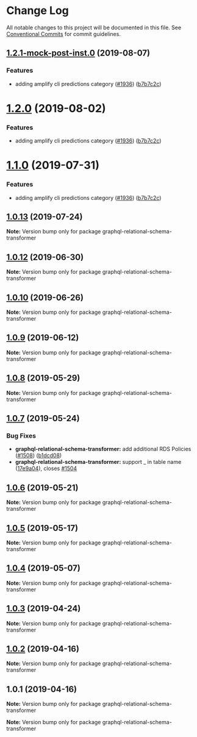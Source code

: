 # Change Log

All notable changes to this project will be documented in this file.
See [Conventional Commits](https://conventionalcommits.org) for commit guidelines.

## [1.2.1-mock-post-inst.0](https://github.com/aws-amplify/amplify-cli/compare/graphql-relational-schema-transformer@1.0.13...graphql-relational-schema-transformer@1.2.1-mock-post-inst.0) (2019-08-07)


### Features

* adding amplify cli predictions category ([#1936](https://github.com/aws-amplify/amplify-cli/issues/1936)) ([b7b7c2c](https://github.com/aws-amplify/amplify-cli/commit/b7b7c2c))





# [1.2.0](https://github.com/aws-amplify/amplify-cli/compare/graphql-relational-schema-transformer@1.0.13...graphql-relational-schema-transformer@1.2.0) (2019-08-02)


### Features

* adding amplify cli predictions category ([#1936](https://github.com/aws-amplify/amplify-cli/issues/1936)) ([b7b7c2c](https://github.com/aws-amplify/amplify-cli/commit/b7b7c2c))





# [1.1.0](https://github.com/aws-amplify/amplify-cli/compare/graphql-relational-schema-transformer@1.0.13...graphql-relational-schema-transformer@1.1.0) (2019-07-31)


### Features

* adding amplify cli predictions category ([#1936](https://github.com/aws-amplify/amplify-cli/issues/1936)) ([b7b7c2c](https://github.com/aws-amplify/amplify-cli/commit/b7b7c2c))





## [1.0.13](https://github.com/aws-amplify/amplify-cli/compare/graphql-relational-schema-transformer@1.0.12...graphql-relational-schema-transformer@1.0.13) (2019-07-24)

**Note:** Version bump only for package graphql-relational-schema-transformer





## [1.0.12](https://github.com/aws-amplify/amplify-cli/compare/graphql-relational-schema-transformer@1.0.10...graphql-relational-schema-transformer@1.0.12) (2019-06-30)

**Note:** Version bump only for package graphql-relational-schema-transformer





## [1.0.10](https://github.com/aws-amplify/amplify-cli/compare/graphql-relational-schema-transformer@1.0.9...graphql-relational-schema-transformer@1.0.10) (2019-06-26)

**Note:** Version bump only for package graphql-relational-schema-transformer





## [1.0.9](https://github.com/aws-amplify/amplify-cli/compare/graphql-relational-schema-transformer@1.0.8...graphql-relational-schema-transformer@1.0.9) (2019-06-12)

**Note:** Version bump only for package graphql-relational-schema-transformer





## [1.0.8](https://github.com/aws-amplify/amplify-cli/compare/graphql-relational-schema-transformer@1.0.7...graphql-relational-schema-transformer@1.0.8) (2019-05-29)

**Note:** Version bump only for package graphql-relational-schema-transformer





## [1.0.7](https://github.com/aws-amplify/amplify-cli/compare/graphql-relational-schema-transformer@1.0.6...graphql-relational-schema-transformer@1.0.7) (2019-05-24)


### Bug Fixes

* **graphql-relational-schema-transformer:** add additional RDS Policies ([#1508](https://github.com/aws-amplify/amplify-cli/issues/1508)) ([b1dcd08](https://github.com/aws-amplify/amplify-cli/commit/b1dcd08))
* **graphql-relational-schema-transformer:** support _ in table name ([17e9a04](https://github.com/aws-amplify/amplify-cli/commit/17e9a04)), closes [#1504](https://github.com/aws-amplify/amplify-cli/issues/1504)





## [1.0.6](https://github.com/aws-amplify/amplify-cli/compare/graphql-relational-schema-transformer@1.0.5...graphql-relational-schema-transformer@1.0.6) (2019-05-21)

**Note:** Version bump only for package graphql-relational-schema-transformer





## [1.0.5](https://github.com/aws-amplify/amplify-cli/compare/graphql-relational-schema-transformer@1.0.4...graphql-relational-schema-transformer@1.0.5) (2019-05-17)

**Note:** Version bump only for package graphql-relational-schema-transformer





## [1.0.4](https://github.com/aws-amplify/amplify-cli/compare/graphql-relational-schema-transformer@1.0.3...graphql-relational-schema-transformer@1.0.4) (2019-05-07)

**Note:** Version bump only for package graphql-relational-schema-transformer





## [1.0.3](https://github.com/aws-amplify/amplify-cli/compare/graphql-relational-schema-transformer@1.0.2...graphql-relational-schema-transformer@1.0.3) (2019-04-24)

**Note:** Version bump only for package graphql-relational-schema-transformer





## [1.0.2](https://github.com/aws-amplify/amplify-cli/compare/graphql-relational-schema-transformer@1.0.1...graphql-relational-schema-transformer@1.0.2) (2019-04-16)

**Note:** Version bump only for package graphql-relational-schema-transformer





## 1.0.1 (2019-04-16)

**Note:** Version bump only for package graphql-relational-schema-transformer





**Note:** Version bump only for package graphql-relational-schema-transformer
